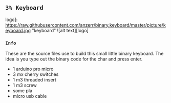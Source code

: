 
## `3% Keyboard`

logo]: https://raw.githubusercontent.com/anzerr/binary.keyboard/master/picture/keyboard.jpg "keyboard"
![alt text][logo]

### `Info`
These are the source files use to build this small little binary keyboard. The idea is you type out the binary code for the char and press enter.

- 1 arduino pro micro
- 3 mx cherry switches
- 1 m3 threaded insert
- 1 m3 screw
- some pla
- micro usb cable
